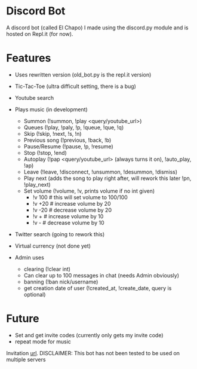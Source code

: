 # Discord Bot
A discord bot (called El Chapo) I made using the discord.py module and is hosted on Repl.it (for now).

# Features

- Uses rewritten version (old_bot.py is the repl.it version)
- Tic-Tac-Toe (ultra difficult setting, there is a bug)
- Youtube search
- Plays music (in development)
    - Summon (!summon, !play <query/youtube_url>)
    - Queues (!play, !paly, !p, !queue, !que, !q)
    - Skip (!skip, !next, !s, !n)
    - Previous song (!previous, !back, !b)
    - Pause/Resume (!pause, !p, !resume)
    - Stop (!stop, !end)
    - Autoplay (!pap <query/youtube_url> (always turns it on), !auto_play, !ap)
    - Leave (!leave, !disconnect, !unsummon, !desummon, !dismiss)
    - Play next (adds the song to play right after, will rework this later !pn, !play_next)
    - Set volume (!volume, !v, prints volume if no int given)
        - !v 100  # this will set volume to 100/100
        - !v +20  # increase volume by 20
        - !v -20  # decrease volume by 20
        - !v +  # increase volume by 10
        - !v -  # decrease volume by 10
    

- Twitter search (going to rework this)
- Virtual currency (not done yet)
- Admin uses
    - clearing (!clear int)
    - Can clear up to 100 messages in chat (needs Admin obviously)
    - banning (!ban nick/username)
    - get creation date of user (!created_at, !create_date, query is optional)

# Future
- Set and get invite codes (currently only gets my invite code)
- repeat mode for music

Invitation [url](https://discordapp.com/oauth2/authorize?&client_id=282274755426385921&scope=bot&permissions=8).
DISCLAIMER: This bot has not been tested to be used on multiple servers
